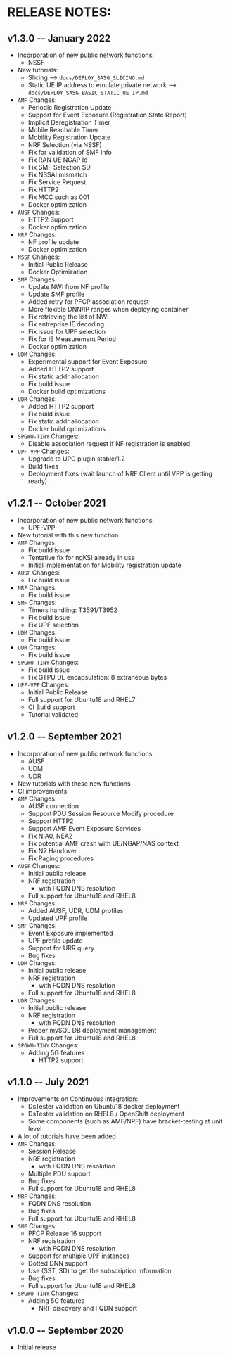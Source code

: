 # RELEASE NOTES: #

## v1.3.0 -- January 2022 ##

* Incorporation of new public network functions:
  - NSSF
* New tutorials:
  - Slicing --> `docs/DEPLOY_SA5G_SLICING.md`
  - Static UE IP address to emulate private network --> `docs/DEPLOY_SA5G_BASIC_STATIC_UE_IP.md`
* `AMF` Changes:
  - Periodic Registration Update
  - Support for Event Exposure (Registration State Report)
  - Implicit Deregistration Timer
  - Mobile Reachable Timer
  - Mobility Registration Update
  - NRF Selection (via NSSF)
  - Fix for validation of SMF Info
  - Fix RAN UE NGAP Id
  - Fix SMF Selection SD
  - Fix NSSAI mismatch
  - Fix Service Request
  - Fix HTTP2
  - Fix MCC such as 001
  - Docker optimization
* `AUSF` Changes:
  - HTTP2 Support
  - Docker optimization
* `NRF` Changes:
  - NF profile update
  - Docker optimization
* `NSSF` Changes:
  - Initial Public Release
  - Docker Optimization
* `SMF` Changes:
  - Update NWI from NF profile
  - Update SMF profile
  - Added retry for PFCP association request
  - More flexible DNN/IP ranges when deploying container
  - Fix retrieving the list of NWI
  - Fix entreprise IE decoding
  - Fix issue for UPF selection
  - Fix for IE Measurement Period
  - Docker optimization
* `UDM` Changes:
  - Experimental support for Event Exposure
  - Added HTTP2 support
  - Fix static addr allocation
  - Fix build issue
  - Docker build optimizations
* `UDR` Changes:
  - Added HTTP2 support
  - Fix build issue
  - Fix static addr allocation
  - Docker build optimizations
* `SPGWU-TINY` Changes:
  - Disable association request if NF registration is enabled
* `UPF-VPP` Changes:
  - Upgrade to UPG plugin stable/1.2
  - Build fixes
  - Deployment fixes (wait launch of NRF Client until VPP is getting ready)

## v1.2.1 -- October 2021 ##

* Incorporation of new public network functions:
  - UPF-VPP
* New tutorial with this new function
* `AMF` Changes:
  - Fix build issue
  - Tentative fix for ngKSI already in use
  - Initial implementation for Mobility registration update
* `AUSF` Changes:
  - Fix build issue
* `NRF` Changes:
  - Fix build issue
* `SMF` Changes:
  - Timers handling: T3591/T3952
  - Fix build issue
  - Fix UPF selection
* `UDM` Changes:
  - Fix build issue
* `UDR` Changes:
  - Fix build issue
* `SPGWU-TINY` Changes:
  - Fix build issue
  - Fix GTPU DL encapsulation: 8 extraneous bytes
* `UPF-VPP` Changes:
  - Initial Public Release
  - Full support for Ubuntu18 and RHEL7
  - CI Build support
  - Tutorial validated

## v1.2.0 -- September 2021 ##

* Incorporation of new public network functions:
  - AUSF
  - UDM
  - UDR
* New tutorials with these new functions
* CI improvements
* `AMF` Changes:
  - AUSF connection
  - Support PDU Session Resource Modify procedure
  - Support HTTP2
  - Support AMF Event Exposure Services
  - Fix NIA0, NEA2
  - Fix potential AMF crash with UE/NGAP/NAS context
  - Fix N2 Handover
  - Fix Paging procedures
* `AUSF` Changes:
  - Initial public release
  - NRF registration
    - with FQDN DNS resolution
  - Full support for Ubuntu18 and RHEL8
* `NRF` Changes:
  - Added AUSF, UDR, UDM profiles
  - Updated UPF profile
* `SMF` Changes:
  - Event Exposure implemented
  - UPF profile update
  - Support for URR query
  - Bug fixes
* `UDM` Changes:
  - Initial public release
  - NRF registration
    - with FQDN DNS resolution
  - Full support for Ubuntu18 and RHEL8
* `UDR` Changes:
  - Initial public release
  - NRF registration
    - with FQDN DNS resolution
  - Proper mySQL DB deployment management
  - Full support for Ubuntu18 and RHEL8
* `SPGWU-TINY` Changes:
  - Adding 5G features
    - HTTP2 support

## v1.1.0 -- July 2021 ##

* Improvements on Continuous Integration:
  - DsTester validation on Ubuntu18 docker deployment
  - DsTester validation on RHEL8 / OpenShift deployment
  - Some components (such as AMF/NRF) have bracket-testing at unit level
* A lot of tutorials have been added
* `AMF` Changes:
  - Session Release
  - NRF registration
    - with FQDN DNS resolution
  - Multiple PDU support
  - Bug fixes
  - Full support for Ubuntu18 and RHEL8
* `NRF` Changes:
  - FQDN DNS resolution
  - Bug fixes
  - Full support for Ubuntu18 and RHEL8
* `SMF` Changes:
  - PFCP Release 16 support
  - NRF registration
    - with FQDN DNS resolution
  - Support for multiple UPF instances
  - Dotted DNN support
  - Use (SST, SD) to get the subscription information
  - Bug fixes
  - Full support for Ubuntu18 and RHEL8
* `SPGWU-TINY` Changes:
  - Adding 5G features
    - NRF discovery and FQDN support

## v1.0.0 -- September 2020 ##

* Initial release

